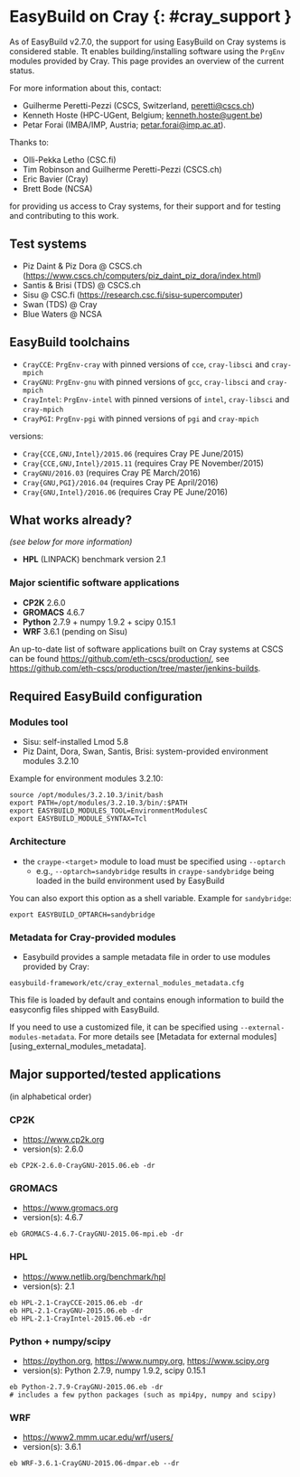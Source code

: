 # EasyBuild on Cray {: #cray_support }

As of EasyBuild v2.7.0, the support for using EasyBuild on Cray systems is considered stable.
Tt enables building/installing software using the `PrgEnv` modules provided by Cray.
This page provides an overview of the current status.

For more information about this, contact:

* Guilherme Peretti-Pezzi (CSCS, Switzerland, peretti@cscs.ch)
* Kenneth Hoste (HPC-UGent, Belgium; kenneth.hoste@ugent.be)
* Petar Forai (IMBA/IMP, Austria; petar.forai@imp.ac.at).

Thanks to:

* Olli-Pekka Letho (CSC.fi)
* Tim Robinson and Guilherme Peretti-Pezzi (CSCS.ch)
* Eric Bavier (Cray)
* Brett Bode (NCSA)

for providing us access to Cray systems, for their support and for testing and contributing to this work.

## Test systems

* Piz Daint & Piz Dora @ CSCS.ch (<https://www.cscs.ch/computers/piz_daint_piz_dora/index.html>)
* Santis & Brisi (TDS) @ CSCS.ch
* Sisu @ CSC.fi (<https://research.csc.fi/sisu-supercomputer>)
* Swan (TDS) @ Cray
* Blue Waters @ NCSA

## EasyBuild toolchains

* `CrayCCE`: `PrgEnv-cray` with pinned versions of `cce`, `cray-libsci` and `cray-mpich`
* `CrayGNU`: `PrgEnv-gnu` with pinned versions of `gcc`, `cray-libsci` and `cray-mpich`
* `CrayIntel`: `PrgEnv-intel` with pinned versions of `intel`, `cray-libsci` and `cray-mpich`
* `CrayPGI`: `PrgEnv-pgi` with pinned versions of `pgi` and `cray-mpich`

versions:

* `Cray{CCE,GNU,Intel}/2015.06` (requires Cray PE June/2015)
* `Cray{CCE,GNU,Intel}/2015.11` (requires Cray PE November/2015)
* `CrayGNU/2016.03` (requires Cray PE March/2016)
* `Cray{GNU,PGI}/2016.04` (requires Cray PE April/2016)
* `Cray{GNU,Intel}/2016.06` (requires Cray PE June/2016)

## What works already?

*(see below for more information)*

* **HPL** (LINPACK) benchmark version 2.1

### Major scientific software applications

* **CP2K** 2.6.0
* **GROMACS** 4.6.7
* **Python** 2.7.9 + numpy 1.9.2 + scipy 0.15.1
* **WRF** 3.6.1 (pending on Sisu)

An up-to-date list of software applications built on Cray systems at CSCS can be found <https://github.com/eth-cscs/production/>,
see <https://github.com/eth-cscs/production/tree/master/jenkins-builds>.

## Required EasyBuild configuration


### Modules tool 

* Sisu: self-installed Lmod 5.8
* Piz Daint, Dora, Swan, Santis, Brisi: system-provided environment modules 3.2.10 

Example for environment modules 3.2.10:

``` shell
source /opt/modules/3.2.10.3/init/bash
export PATH=/opt/modules/3.2.10.3/bin/:$PATH
export EASYBUILD_MODULES_TOOL=EnvironmentModulesC
export EASYBUILD_MODULE_SYNTAX=Tcl
```

### Architecture 

* the `craype-<target>` module to load must be specified using `--optarch`
    * e.g., `--optarch=sandybridge` results in `craype-sandybridge` being loaded in the build environment used by EasyBuild 

You can also export this option as a shell variable. Example for `sandybridge`:

``` shell
export EASYBUILD_OPTARCH=sandybridge
```

### Metadata for Cray-provided modules

* Easybuild provides a sample metadata file in order to use modules provided by Cray:

``` shell
easybuild-framework/etc/cray_external_modules_metadata.cfg
```

This file is loaded by default and contains enough information to build the easyconfig files shipped with EasyBuild.

If you need to use a customized file, it can be specified using `--external-modules-metadata`.
For more details see [Metadata for external modules][using_external_modules_metadata].

## Major supported/tested applications

(in alphabetical order)

### CP2K

* <https://www.cp2k.org>
* version(s): 2.6.0

``` shell
eb CP2K-2.6.0-CrayGNU-2015.06.eb -dr
```

### GROMACS

* <https://www.gromacs.org>
* version(s): 4.6.7

``` shell
eb GROMACS-4.6.7-CrayGNU-2015.06-mpi.eb -dr
```

### HPL

* <https://www.netlib.org/benchmark/hpl>
* version(s): 2.1

``` shell
eb HPL-2.1-CrayCCE-2015.06.eb -dr
eb HPL-2.1-CrayGNU-2015.06.eb -dr 
eb HPL-2.1-CrayIntel-2015.06.eb -dr 
```

### Python + numpy/scipy

* <https://python.org>, <https://www.numpy.org>, <https://www.scipy.org>
* version(s): Python 2.7.9, numpy 1.9.2, scipy 0.15.1

``` shell
eb Python-2.7.9-CrayGNU-2015.06.eb -dr 
# includes a few python packages (such as mpi4py, numpy and scipy)
```

### WRF

* <https://www2.mmm.ucar.edu/wrf/users/>
* version(s): 3.6.1

``` shell
eb WRF-3.6.1-CrayGNU-2015.06-dmpar.eb --dr
```
